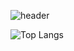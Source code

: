 ![header](https://capsule-render.vercel.app/api?type=waving&color=gradient&height=250&section=header&text=Decoy%20the%20World!!&stroke=000000&strokeWidth=2&fontAlign=60&fontSize=70)

![Top Langs](https://github-readme-stats.vercel.app/api/top-langs/?username=decoyer&layout=compact)
